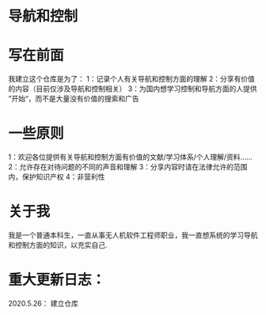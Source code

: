 # 导航和控制

# 写在前面
我建立这个仓库是为了：
1：记录个人有关导航和控制方面的理解
2：分享有价值的内容（目前仅涉及导航和控制相关）
3：为国内想学习控制和导航方面的人提供 ”开始“，而不是大量没有价值的搜索和广告

# 一些原则
1：欢迎各位提供有关导航和控制方面有价值的文献/学习体系/个人理解/资料......
2：允许存在对待问题的不同的声音和理解
3：分享内容时请在法律允许的范围内，保护知识产权
4：非营利性

# 关于我
我是一个普通本科生，一直从事无人机软件工程师职业，我一直想系统的学习导航和控制方面的知识，以充实自己.

# 重大更新日志：
2020.5.26：   建立仓库

